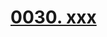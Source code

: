# [0030. xxx](https://github.com/Tdahuyou/chrome/tree/main/0030.%20xxx)

<!-- region:toc -->

<!-- endregion:toc -->


